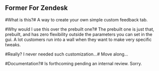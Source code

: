 Former For Zendesk
---

#What is this?#
A way to create your own simple custom feedback tab.

#Why would I use this over the prebuilt one?#
The prebuilt one is just that, prebuilt, and has zero flexibility outside the parameters you can set in the gui. A lot customers run into a wall when they want to make very specific tweaks.

#Really? I never needed such customization...#
Move along...

#Documentation?#
Is forthcoming pending an internal review. Sorry.
